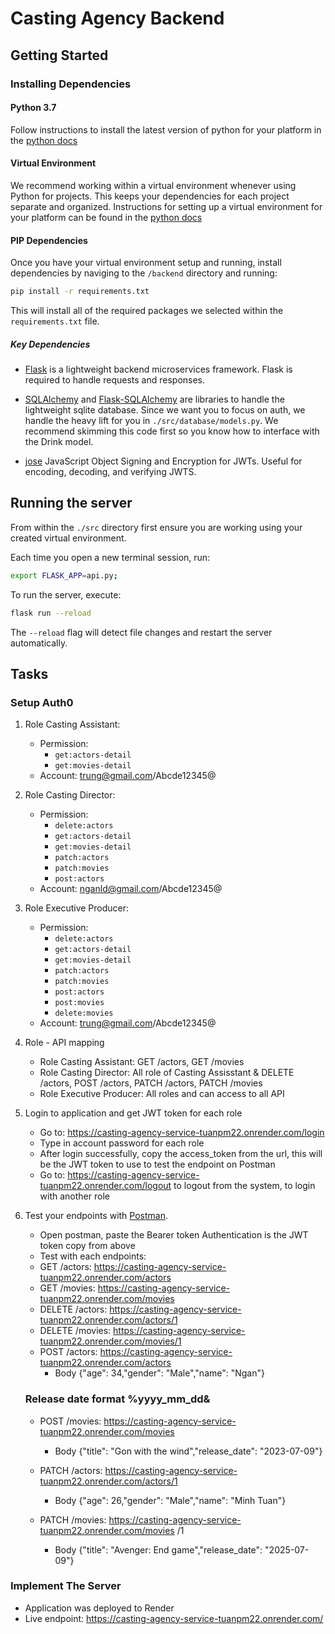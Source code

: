 # Casting Agency Backend

## Getting Started

### Installing Dependencies

#### Python 3.7

Follow instructions to install the latest version of python for your platform in the [python docs](https://docs.python.org/3/using/unix.html#getting-and-installing-the-latest-version-of-python)

#### Virtual Environment

We recommend working within a virtual environment whenever using Python for projects. This keeps your dependencies for each project separate and organized. Instructions for setting up a virtual environment for your platform can be found in the [python docs](https://packaging.python.org/guides/installing-using-pip-and-virtual-environments/)

#### PIP Dependencies

Once you have your virtual environment setup and running, install dependencies by naviging to the `/backend` directory and running:

```bash
pip install -r requirements.txt
```

This will install all of the required packages we selected within the `requirements.txt` file.

##### Key Dependencies

- [Flask](http://flask.pocoo.org/) is a lightweight backend microservices framework. Flask is required to handle requests and responses.

- [SQLAlchemy](https://www.sqlalchemy.org/) and [Flask-SQLAlchemy](https://flask-sqlalchemy.palletsprojects.com/en/2.x/) are libraries to handle the lightweight sqlite database. Since we want you to focus on auth, we handle the heavy lift for you in `./src/database/models.py`. We recommend skimming this code first so you know how to interface with the Drink model.

- [jose](https://python-jose.readthedocs.io/en/latest/) JavaScript Object Signing and Encryption for JWTs. Useful for encoding, decoding, and verifying JWTS.

## Running the server

From within the `./src` directory first ensure you are working using your created virtual environment.

Each time you open a new terminal session, run:

```bash
export FLASK_APP=api.py;
```

To run the server, execute:

```bash
flask run --reload
```

The `--reload` flag will detect file changes and restart the server automatically.

## Tasks

### Setup Auth0

1. Role Casting Assistant:
   - Permission:
      - `get:actors-detail`
      - `get:movies-detail`
   - Account: trung@gmail.com/Abcde12345@

2. Role Casting Director:
   - Permission:
      - `delete:actors`
      - `get:actors-detail`
      - `get:movies-detail`
      - `patch:actors`
      - `patch:movies`
      - `post:actors`
   - Account: nganld@gmail.com/Abcde12345@

3. Role Executive Producer:
   - Permission:
      - `delete:actors`
      - `get:actors-detail`
      - `get:movies-detail`
      - `patch:actors`
      - `patch:movies`
      - `post:actors`
      - `post:movies`
      - `delete:movies`
   - Account: trung@gmail.com/Abcde12345@
4. Role - API mapping
   - Role Casting Assistant: GET /actors, GET /movies
   - Role Casting Director: All role of Casting Assisstant & DELETE /actors, POST /actors, PATCH /actors, PATCH /movies
   - Role Executive Producer: All roles and can access to all API

4. Login to application and get JWT token for each role
   - Go to: https://casting-agency-service-tuanpm22.onrender.com/login
   - Type in account password for each role
   - After login successfully, copy the access_token from the url, this will be the JWT token to use to test the endpoint on Postman
   - Go to: https://casting-agency-service-tuanpm22.onrender.com/logout to logout from the system, to login with another role

7. Test your endpoints with [Postman](https://getpostman.com).
   - Open postman, paste the Bearer token Authentication is the JWT token copy from above
   - Test with each endpoints:
   - GET /actors: https://casting-agency-service-tuanpm22.onrender.com/actors
   - GET /movies: https://casting-agency-service-tuanpm22.onrender.com/movies
   - DELETE /actors: https://casting-agency-service-tuanpm22.onrender.com/actors/1
   - DELETE /movies: https://casting-agency-service-tuanpm22.onrender.com/movies/1
   - POST /actors: https://casting-agency-service-tuanpm22.onrender.com/actors 
      - Body {"age": 34,"gender": "Male","name": "Ngan"}
   
   ### Release date format %yyyy_mm_dd&
   - POST /movies: https://casting-agency-service-tuanpm22.onrender.com/movies 
      - Body {"title": "Gon with the wind","release_date": "2023-07-09"}

   - PATCH /actors: https://casting-agency-service-tuanpm22.onrender.com/actors/1
      - Body {"age": 26,"gender": "Male","name": "Minh Tuan"}
   - PATCH /movies: https://casting-agency-service-tuanpm22.onrender.com/movies /1
      - Body {"title": "Avenger: End game","release_date": "2025-07-09"}

### Implement The Server
- Application was deployed to Render
- Live endpoint: https://casting-agency-service-tuanpm22.onrender.com/
